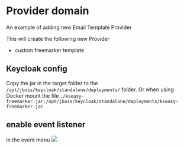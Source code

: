 # Provider domain

An example of adding new Email Template Provider

This will create the following new Provider

* custom freemarker template

## Keycloak config

Copy the jar in the target folder to the `/opt/jboss/keycloak/standalone/deployments/` folder.
Or when using Docker mount the file `./kseasy-freemarker.jar:/opt/jboss/keycloak/standalone/deployments/kseasy-freemarker.jar`

## enable event listener

in the event menu
![](C:\work\keycloak\event.JPG)